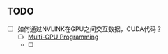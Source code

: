 ## TODO

- [ ] 如何通过NVLINK在GPU之间交互数据，CUDA代码？
  - [ ] [Multi-GPU Programming](https://medium.com/gpgpu/multi-gpu-programming-6768eeb42e2c)
  - [ ] 